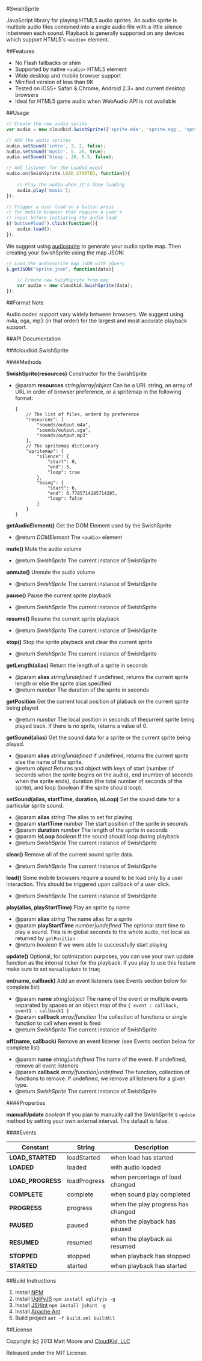 #SwishSprite

JavaScript library for playing HTML5 audio sprites. An audio sprite is multiple audio files combined into a single audio file with a little silence inbetween each sound. Playback is generally supported on any devices which support HTML5's `<audio>` element. 

##Features

+ No Flash fallbacks or shim
+ Supported by native `<audio>` HTML5 element
+ Wide desktop and mobile browser support
+ Minified version of less than 9K
+ Tested on iOS5+ Safari & Chrome, Android 2.3+ and current desktop browsers
+ Ideal for HTML5 game audio when WebAudio API is not available

##Usage

```js
// Create the new audio sprite
var audio = new cloudkid.SwishSprite(['sprite.m4a', 'sprite.ogg', 'sprite.mp3']);

// Add the audio sprites 
audio.setSound('intro', 3, 2, false);
audio.setSound('music', 5, 20, true);
audio.setSound('bleep', 26, 0.5, false);

// Add listener for the Loaded event
audio.on(SwishSprite.LOAD_STARTED, function(){
	
    // Play the audio when it's done loading
	audio.play('music');
});

// Trigger a user load on a button press
// for mobile browser that require a user's
// input before initiating the audio load
$('button#load').click(function(){
	audio.load();
});

```

We suggest using [audiosprite](https://github.com/CloudKidStudio/audiosprite) to generate your audio sprite map. Then creating your SwishSprite using the map JSON:

```js
// Load the audiosprite map JSON with jQuery
$.getJSON("sprite.json", function(data){

	// Create new SwishSprite from map
	var audio = new cloudkid.SwishSprite(data);
});
```

##Format Note

Audio codec support vary widely between browsers. We suggest using m4a, oga, mp3 (in that order) for the largest and most accurate playback support.

##API Documentation

###cloudkid.SwishSprite

####Methods

**SwishSprite(resources)** Constructor for the SwishSprite

+ @param **resources** _string|array|object_ Can be a URL string, an array of URL in order of browser preference, or a spritemap in the following format:

	```
	{
		// The list of files, orderd by preference
		"resources": [
			"sounds/output.m4a",
			"sounds/output.oga",
			"sounds/output.mp3"
		],
		// The spritemap dictionary
		"spritemap": {
			"silence": {
				"start": 0,
				"end": 5,
				"loop": true
			},
			"boing": {
				"start": 6,
				"end": 6.7785714285714285,
				"loop": false
			}
		}
	}
	```


**getAudioElement()** Get the DOM Element used by the SwishSprite

+ @return _DOMElement_ The `<audio>` element
    
**mute()** Mute the audio volume

+ @return _SwishSprite_ The current instance of SwishSprite

**unmute()** Unmute the audio volume

+ @return _SwishSprite_ The current instance of SwishSprite

**pause()** Pause the current sprite playback

+ @return _SwishSprite_ The current instance of SwishSprite

**resume()** Resume the current sprite playback

+ @return _SwishSprite_ The current instance of SwishSprite

**stop()** Stop the sprite playback and clear the current sprite

+ @return _SwishSprite_ The current instance of SwishSprite

**getLength(alias)** Return the length of a sprite in seconds

+ @param **alias** _string|undefined_ If undefined, returns the current sprite length or else the sprite alias specified
+ @return _number_ The duration of the sprite in seconds
    
**getPosition** Get the current local position of plaback on the current sprite being played

+ @return _number_ The local position in seconds of thecurrent sprite being played back. If there is no sprite, returns a value of 0.
    
**getSound(alias)** Get the sound data for a sprite or the current sprite being played.

+ @param **alias** _string|undefined_ If undefined, returns the current sprite else the name of the sprite. 
+ @return _object_ Returns and object with keys of start (number of seconds when the sprite begins on the audio), end (number of seconds when the sprite ends), duration (the total number of seconds of the sprite), and loop (boolean if the sprite should loop).

**setSound(alias, startTime, duration, isLoop)** Set the sound date for a particular sprite sound.

+ @param **alias** _string_ The alias to set for playing
+ @param **startTime** _number_ The start position of the sprite in seconds
+ @param **duration** _number_ The length of the sprite in seconds
+ @param **isLoop** _boolean_ If the sound should loop during playback
+ @return _SwishSprite_ The current instance of SwishSprite

**clear()** Remove all of the current sound sprite data.

+ @return _SwishSprite_ The current instance of SwishSprite

**load()** Some mobile browsers require a sound to be load only by a user interaction. This should be triggered upon callback of a user click. 

+ @return _SwishSprite_ The current instance of SwishSprite

**play(alias, playStartTime)** Play an sprite by name

+ @param **alias** _string_ The name alias for a sprite
+ @param **playStartTime** _number|undefined_ The optional start time to play a sound. This is in global seconds to the whole audio, not local as returned by `getPosition`
+ @return _boolean_ If we were able to successfully start playing

**update()** Optional, for optimization purposes, you can use your own update function as the internal ticker for the playback. If you play to use this feature make sure to set `manualUpdate` to true;

**on(name, callback)** Add an event listeners (see Events section below for complete list)

+ @param **name** _string|object_ The name of the event or multiple events separated by spaces or an object map of the `{ event : callback, event1 : callback1 }`
+ @param **callback** _array|function_ The collection of functions or single function to call when event is fired
+ @return _SwishSprite_ The current instance of SwishSprite

**off(name, callback)** Remove an event listener (see Events section below for complete list)

+ @param **name** _string|undefined_ The name of the event. If undefined, remove all event listeners
+ @param **callback** _array|function|undefined_ The function, collection of functions to remove. If undefined, we remove all listeners for a given type. 
+ @return _SwishSprite_ The current instance of SwishSprite

####Properties

**manualUpdate** _boolean_ If you plan to manually call the SwishSprite's `update` method by setting your own external interval. The default is false.

####Events

| Constant			| String		| Description							|
|-------------------|---------------|---------------------------------------|
| **LOAD_STARTED**	| loadStarted	| when load has started					|
| **LOADED**		| loaded		| with audio loaded						|
| **LOAD_PROGRESS**	| loadProgress	| when percentage of load changed		|
| **COMPLETE**		| complete		| when sound play completed				|
| **PROGRESS**		| progress		| when the play progress has changed	|
| **PAUSED**		| paused		| when the playback has paused			|
| **RESUMED**		| resumed		| when the playback as resumed			|
| **STOPPED**		| stopped		| when playback has stopped				|
| **STARTED**		| started		| when playback has started				|


##Build Instructions

1. Install [NPM](https://npmjs.org/)
2. Install [UglifyJS](https://github.com/mishoo/UglifyJS) `npm install uglifyjs -g`
3. Install [JSHint](https://github.com/jshint/jshint/) `npm install jshint -g`
4. Install [Apache Ant](http://ant.apache.org/)
5. Build project `ant -f build.xml buildAll`

##License

Copyright (c) 2013 Matt Moore and [CloudKid, LLC](http://cloudkid.com)

Released under the MIT License.